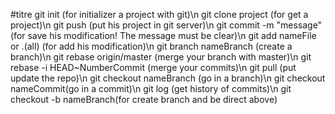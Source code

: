 #titre
git init (for initializer a project with git)\n
git clone project (for get a project)\n
git push (put his project in git server)\n
git commit -m "message" (for save his modification! The message must be clear)\n
git add nameFile or .(all) (for add his modification)\n
git branch nameBranch (create a branch)\n
git rebase origin/master (merge your branch with master)\n
git rebase -i HEAD~NumberCommit (merge your commits)\n
git pull (put update the repo)\n
git checkout nameBranch (go in a branch)\n
git checkout nameCommit(go in a commit)\n
git log (get history of commits)\n
git checkout -b nameBranch(for create branch and be direct above)
